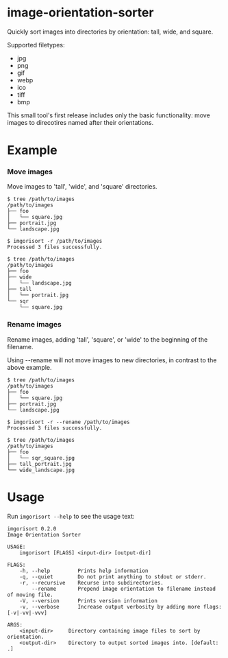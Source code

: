 # image-orientation-sorter
Quickly sort images into directories by orientation: tall, wide, and square.

Supported filetypes:
- jpg
- png
- gif
- webp
- ico
- tiff
- bmp

This small tool's first release includes only the basic functionality: move images to direcotires named after their orientations.

# Example

### Move images

Move images to 'tall', 'wide', and 'square' directories.

```
$ tree /path/to/images
/path/to/images
├── foo
│   └── square.jpg
├── portrait.jpg
└── landscape.jpg

$ imgorisort -r /path/to/images
Processed 3 files successfully.

$ tree /path/to/images
/path/to/images
├── foo
├── wide
│   └── landscape.jpg
├── tall
│   └── portrait.jpg
└── sqr
    └── square.jpg
```

### Rename images

Rename images, adding 'tall', 'square', or 'wide' to the beginning of the filename.

Using --rename will not move images to new directories, in contrast to the above example.

```
$ tree /path/to/images
/path/to/images
├── foo
│   └── square.jpg
├── portrait.jpg
└── landscape.jpg

$ imgorisort -r --rename /path/to/images
Processed 3 files successfully.

$ tree /path/to/images
/path/to/images
├── foo
│   └── sqr_square.jpg
├── tall_portrait.jpg
└── wide_landscape.jpg
```

# Usage

Run `imgorisort --help` to see the usage text:

```
imgorisort 0.2.0
Image Orientation Sorter

USAGE:
    imgorisort [FLAGS] <input-dir> [output-dir]

FLAGS:
    -h, --help         Prints help information
    -q, --quiet        Do not print anything to stdout or stderr.
    -r, --recursive    Recurse into subdirectories.
        --rename       Prepend image orientation to filename instead of moving file.
    -V, --version      Prints version information
    -v, --verbose      Increase output verbosity by adding more flags: [-v|-vv|-vvv]

ARGS:
    <input-dir>     Directory containing image files to sort by orientation.
    <output-dir>    Directory to output sorted images into. [default: .]
```